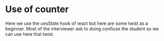 # Use of counter

Here we use the uesState hook of react but here are some twist as a beginner.
Most of the interviewer ask to doing confiuse the student so we can use here that twist.
